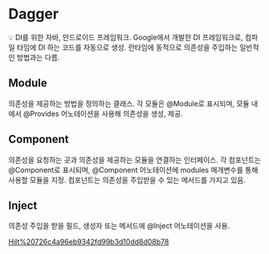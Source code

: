 # Dagger

<aside>
💡 DI를 위한 자바, 안드로이드 프레임워크.
Google에서 개발한 DI 프레임워크로, 컴파일 타임에 DI 하는 코드를 자동으로 생성.
런타임에 동적으로 의존성을 주입하는 일반적인 방법과는 다름.

</aside>

## Module

의존성을 제공하는 방법을 정의하는 클래스. 각 모듈은 @Module로 표시되며, 모듈 내에서 @Provides 어노테이션을 사용해 의존성을 생성, 제공.

## Component

의존성을 요청하는 곳과 의존성을 제공하는 모듈을 연결하는 인터페이스. 각 컴포넌트는 @Component로 표시되며, @Component 어노테이션에 modules 매개변수를 통해 사용할 모듈을 지정. 컴포넌트는 의존성을 주입받을 수 있는 메서드를 가지고 있음.

## Inject

의존성 주입을 받을 필드, 생성자 또는 메서드에 @Inject 어노테이션을 사용.

[Hilt%20726c4a96eb9342fd99b3d10dd8d08b78](Hilt%20726c4a96eb9342fd99b3d10dd8d08b78)
